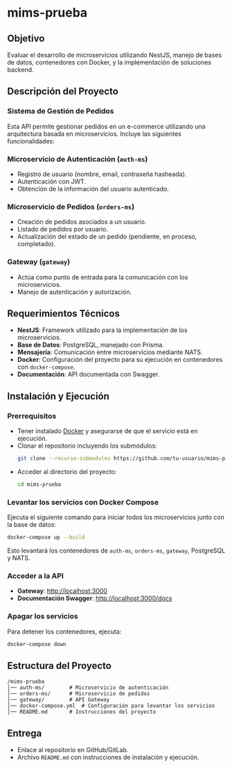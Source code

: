 # mims-prueba

## Objetivo
Evaluar el desarrollo de microservicios utilizando NestJS, manejo de bases de datos, contenedores con Docker, y la implementación de soluciones backend.

## Descripción del Proyecto
### Sistema de Gestión de Pedidos
Esta API permite gestionar pedidos en un e-commerce utilizando una arquitectura basada en microservicios. Incluye las siguientes funcionalidades:

### Microservicio de Autenticación (`auth-ms`)
- Registro de usuario (nombre, email, contraseña hasheada).
- Autenticación con JWT.
- Obtención de la información del usuario autenticado.

### Microservicio de Pedidos (`orders-ms`)
- Creación de pedidos asociados a un usuario.
- Listado de pedidos por usuario.
- Actualización del estado de un pedido (pendiente, en proceso, completado).

### Gateway (`gateway`)
- Actúa como punto de entrada para la comunicación con los microservicios.
- Manejo de autenticación y autorización.

## Requerimientos Técnicos
- **NestJS**: Framework utilizado para la implementación de los microservicios.
- **Base de Datos**: PostgreSQL, manejado con Prisma.
- **Mensajería**: Comunicación entre microservicios mediante NATS.
- **Docker**: Configuración del proyecto para su ejecución en contenedores con `docker-compose`.
- **Documentación**: API documentada con Swagger.

## Instalación y Ejecución
### Prerrequisitos
- Tener instalado [Docker](https://www.docker.com/) y asegurarse de que el servicio está en ejecución.
- Clonar el repositorio incluyendo los submódulos:
  ```sh
  git clone --recurse-submodules https://github.com/tu-usuario/mims-prueba.git
  ```
- Acceder al directorio del proyecto:
  ```sh
  cd mims-prueba
  ```

### Levantar los servicios con Docker Compose
Ejecuta el siguiente comando para iniciar todos los microservicios junto con la base de datos:
```sh
docker-compose up --build
```
Esto levantará los contenedores de `auth-ms`, `orders-ms`, `gateway`, PostgreSQL y NATS.

### Acceder a la API
- **Gateway**: [http://localhost:3000](http://localhost:3000)
- **Documentación Swagger**: [http://localhost:3000/docs](http://localhost:3000/docs)

### Apagar los servicios
Para detener los contenedores, ejecuta:
```sh
docker-compose down
```

## Estructura del Proyecto
```
/mims-prueba
│── auth-ms/        # Microservicio de autenticación
│── orders-ms/      # Microservicio de pedidos
│── gateway/        # API Gateway
│── docker-compose.yml  # Configuración para levantar los servicios
│── README.md       # Instrucciones del proyecto
```

## Entrega
- Enlace al repositorio en GitHub/GitLab.
- Archivo `README.md` con instrucciones de instalación y ejecución.

